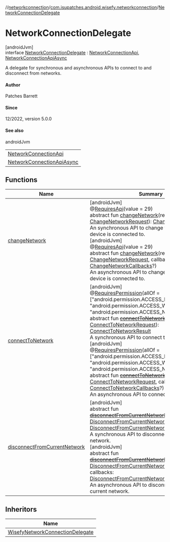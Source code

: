 //[networkconnection](../../../index.md)/[com.isupatches.android.wisefy.networkconnection](../index.md)/[NetworkConnectionDelegate](index.md)

# NetworkConnectionDelegate

[androidJvm]\
interface [NetworkConnectionDelegate](index.md) : [NetworkConnectionApi](../-network-connection-api/index.md), [NetworkConnectionApiAsync](../-network-connection-api-async/index.md)

A delegate for synchronous and asynchronous APIs to connect to and disconnect from networks.

#### Author

Patches Barrett

#### Since

12/2022, version 5.0.0

#### See also

androidJvm

| |
|---|
| [NetworkConnectionApi](../-network-connection-api/index.md) |
| [NetworkConnectionApiAsync](../-network-connection-api-async/index.md) |

## Functions

| Name | Summary |
|---|---|
| [changeNetwork](../-network-connection-api/change-network.md) | [androidJvm]<br>@[RequiresApi](https://developer.android.com/reference/kotlin/androidx/annotation/RequiresApi.html)(value = 29)<br>abstract fun [changeNetwork](../-network-connection-api/change-network.md)(request: [ChangeNetworkRequest](../../com.isupatches.android.wisefy.networkconnection.entities/-change-network-request/index.md)): [ChangeNetworkResult](../../com.isupatches.android.wisefy.networkconnection.entities/-change-network-result/index.md)<br>An synchronous API to change the network the device is connected to.<br>[androidJvm]<br>@[RequiresApi](https://developer.android.com/reference/kotlin/androidx/annotation/RequiresApi.html)(value = 29)<br>abstract fun [changeNetwork](../-network-connection-api-async/change-network.md)(request: [ChangeNetworkRequest](../../com.isupatches.android.wisefy.networkconnection.entities/-change-network-request/index.md), callbacks: [ChangeNetworkCallbacks](../../com.isupatches.android.wisefy.networkconnection.callbacks/-change-network-callbacks/index.md)?)<br>An asynchronous API to change the network the device is connected to. |
| [connectToNetwork](../-network-connection-api/connect-to-network.md) | [androidJvm]<br>@[RequiresPermission](https://developer.android.com/reference/kotlin/androidx/annotation/RequiresPermission.html)(allOf = [&quot;android.permission.ACCESS_FINE_LOCATION&quot;, &quot;android.permission.ACCESS_WIFI_STATE&quot;, &quot;android.permission.ACCESS_NETWORK_STATE&quot;])<br>abstract fun [~~connectToNetwork~~](../-network-connection-api/connect-to-network.md)(request: [ConnectToNetworkRequest](../../com.isupatches.android.wisefy.networkconnection.entities/-connect-to-network-request/index.md)): [ConnectToNetworkResult](../../com.isupatches.android.wisefy.networkconnection.entities/-connect-to-network-result/index.md)<br>A synchronous API to connect to a network.<br>[androidJvm]<br>@[RequiresPermission](https://developer.android.com/reference/kotlin/androidx/annotation/RequiresPermission.html)(allOf = [&quot;android.permission.ACCESS_FINE_LOCATION&quot;, &quot;android.permission.ACCESS_WIFI_STATE&quot;, &quot;android.permission.ACCESS_NETWORK_STATE&quot;])<br>abstract fun [~~connectToNetwork~~](../-network-connection-api-async/connect-to-network.md)(request: [ConnectToNetworkRequest](../../com.isupatches.android.wisefy.networkconnection.entities/-connect-to-network-request/index.md), callbacks: [ConnectToNetworkCallbacks](../../com.isupatches.android.wisefy.networkconnection.callbacks/-connect-to-network-callbacks/index.md)?)<br>An asynchronous API to connect to a network. |
| [disconnectFromCurrentNetwork](../-network-connection-api/disconnect-from-current-network.md) | [androidJvm]<br>abstract fun [~~disconnectFromCurrentNetwork~~](../-network-connection-api/disconnect-from-current-network.md)(request: [DisconnectFromCurrentNetworkRequest](../../com.isupatches.android.wisefy.networkconnection.entities/-disconnect-from-current-network-request/index.md)): [DisconnectFromCurrentNetworkResult](../../com.isupatches.android.wisefy.networkconnection.entities/-disconnect-from-current-network-result/index.md)<br>A synchronous API to disconnect from the current network.<br>[androidJvm]<br>abstract fun [~~disconnectFromCurrentNetwork~~](../-network-connection-api-async/disconnect-from-current-network.md)(request: [DisconnectFromCurrentNetworkRequest](../../com.isupatches.android.wisefy.networkconnection.entities/-disconnect-from-current-network-request/index.md), callbacks: [DisconnectFromCurrentNetworkCallbacks](../../com.isupatches.android.wisefy.networkconnection.callbacks/-disconnect-from-current-network-callbacks/index.md)?)<br>An asynchronous API to disconnect from the current network. |

## Inheritors

| Name |
|---|
| [WisefyNetworkConnectionDelegate](../-wisefy-network-connection-delegate/index.md) |
